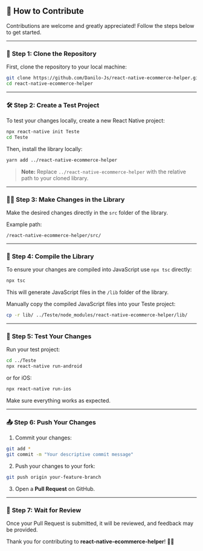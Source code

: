 ## 📝 **How to Contribute**

Contributions are welcome and greatly appreciated! Follow the steps below to get started.

---

### 🚀 **Step 1: Clone the Repository**

First, clone the repository to your local machine:

```sh
git clone https://github.com/Danilo-Js/react-native-ecommerce-helper.git
cd react-native-ecommerce-helper
```

---

### 🛠️ **Step 2: Create a Test Project**

To test your changes locally, create a new React Native project:

```sh
npx react-native init Teste
cd Teste
```

Then, install the library locally:

```sh
yarn add ../react-native-ecommerce-helper
```

> **Note:** Replace `../react-native-ecommerce-helper` with the relative path to your cloned library.

---

### 🧑‍💻 **Step 3: Make Changes in the Library**

Make the desired changes directly in the `src` folder of the library.

Example path:
```
/react-native-ecommerce-helper/src/
```

---

### 🔄 **Step 4: Compile the Library**

To ensure your changes are compiled into JavaScript use `npx tsc` directly:

```sh
npx tsc
```

This will generate JavaScript files in the `/lib` folder of the library.

Manually copy the compiled JavaScript files into your Teste project:

```sh
cp -r lib/ ../Teste/node_modules/react-native-ecommerce-helper/lib/
```

---

### 🧪 **Step 5: Test Your Changes**

Run your test project:

```sh
cd ../Teste
npx react-native run-android
```

or for iOS:

```sh
npx react-native run-ios
```

Make sure everything works as expected.

---

### 📤 **Step 6: Push Your Changes**

1. Commit your changes:

```sh
git add *
git commit -m "Your descriptive commit message"
```

2. Push your changes to your fork:

```sh
git push origin your-feature-branch
```

3. Open a **Pull Request** on GitHub.

---

### 🤝 **Step 7: Wait for Review**

Once your Pull Request is submitted, it will be reviewed, and feedback may be provided.

Thank you for contributing to **react-native-ecommerce-helper**! 🚀✨
